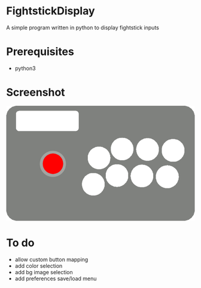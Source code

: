 # FightstickDisplay
A simple program written in python to display fightstick inputs

# Prerequisites
* python3


# Screenshot
![Alt text](/images/fightstick.gif?raw=true)

# To do
* allow custom button mapping
* add color selection
* add bg image selection
* add preferences save/load menu
